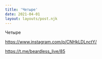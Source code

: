 ```yaml
---
title: 'Четыре'
date: 2021-04-01
layout: layouts/post.njk
---
```

Четыре

https://www.instagram.com/p/CNHkLDLnctY/


https://t.me/beardless_live/85